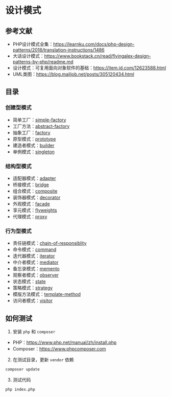 # 设计模式

## 参考文献

- PHP设计模式全集：https://learnku.com/docs/php-design-patterns/2018/translation-instructions/1486
- 大话设计模式：https://www.bookstack.cn/read/flyingalex-design-patterns-by-php/readme.md
- 设计模式：可复用面向对象软件的基础：https://item.jd.com/12623588.html
- UML类图：https://blog.mailjob.net/posts/305120434.html

## 目录

### 创建型模式

- 简单工厂：[simple-factory](1.simple-factory)
- 工厂方法：[abstract-factory](2.abstract-factory)
- 抽象工厂：[factory](3.factory)
- 原型模式：[prototype](4.prototype)
- 建造者模式：[builder](5.builder)
- 单例模式：[singleton](6.singleton)

### 结构型模式

- 适配器模式：[adapter](7.adapter)
- 桥接模式：[bridge](8.bridge)
- 组合模式：[composite](9.composite)
- 装饰器模式：[decorator](10.decorator)
- 外观模式：[facade](11.facade)
- 享元模式：[flyweights](12.flyweights)
- 代理模式：[proxy](13.proxy)

### 行为型模式

- 责任链模式：[chain-of-responsiblity](14.chain-of-responsiblity)
- 命令模式：[command](15.command)
- 迭代器模式：[iterator](16.iterator)
- 中介者模式：[mediator](17.mediator)
- 备忘录模式：[memento](18.memento)
- 观察者模式：[observer](19.observer)
- 状态模式：[state](20.state)
- 策略模式：[strategy](21.strategy)
- 模版方法模式：[template-method](22.template-method)
- 访问者模式：[visitor](23.visitor)

## 如何测试

1. 安装 `php` 和 `composer` 

- PHP：https://www.php.net/manual/zh/install.php
- Composer：https://www.phpcomposer.com

2. 在测试目录，更新 `vendor` 依赖

```bash
composer update
```

3. 测试代码

```shell
php index.php
```